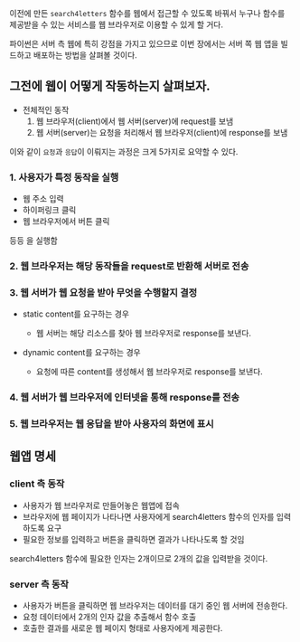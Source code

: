 이전에 만든 `search4letters` 함수를 웹에서 접근할 수 있도록 바꿔서 누구나 함수를 제공받을 수 있는 서비스를 웹 브라우저로 이용할 수 있게 할 거다. 

파이썬은 서버 측 웹에 특히 강점을 가지고 있으므로 이번 장에서는 서버 쪽 웹 앱을 빌드하고 배포하는 방법을 살펴볼 것이다. 

## 그전에 웹이 어떻게 작동하는지 살펴보자.

- 전체적인 동작 
    1. 웹 브라우저(client)에서 웹 서버(server)에 request를 보냄
    2. 웹 서버(server)는 요청을 처리해서 웹 브라우저(client)에 response를 보냄

이와 같이 `요청`과 `응답`이 이뤄지는 과정은 크게 5가지로 요약할 수 있다.

### 1. 사용자가 특정 동작을 실행
- 웹 주소 입력
- 하이퍼링크 클릭
- 웹 브라우저에서 버튼 클릭 

등등 을 실행함

### 2. 웹 브라우저는 해당 동작들을 request로 반환해 서버로 전송 

### 3. 웹 서버가 웹 요청을 받아 무엇을 수행할지 결정

- static content를 요구하는 경우
    - 웹 서버는 해당 리소스를 찾아 웹 브라우저로 response를 보낸다. 

- dynamic content를 요구하는 경우
    - 요청에 따른 content를 생성해서 웹 브라우저로 response를 보낸다. 

### 4. 웹 서버가 웹 브라우저에 인터넷을 통해 response를 전송

### 5. 웹 브라우저는 웹 응답을 받아 사용자의 화면에 표시 

## 웹앱 명세 

### client 측 동작 

- 사용자가 웹 브라우저로 만들어놓은 웹앱에 접속 
- 브라우저에 웹 페이지가 나타나면 사용자에게 search4letters 함수의 인자를 입력하도록 요구 
- 필요한 정보를 입력하고 버튼을 클릭하면 결과가 나타나도록 할 것임 

search4letters 함수에 필요한 인자는 2개이므로 2개의 값을 입력받을 것이다. 

### server 측 동작 

- 사용자가 버튼을 클릭하면 웹 브라우저는 데이터를 대기 중인 웹 서버에 전송한다. 
- 요청 데이터에서 2개의 인자 값을 추출해서 함수 호출
- 호출한 결과를 새로운 웹 페이지 형태로 사용자에게 제공한다. 



